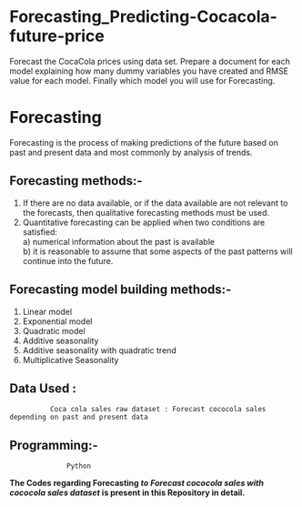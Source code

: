 # Forecasting_Predicting-Cocacola-future-price

Forecast the CocaCola prices using data set. Prepare a document for each model explaining how many dummy variables you have created and RMSE value for each model. Finally which model you will use for Forecasting.

# Forecasting

Forecasting is the process of making predictions of the future based on past and present data and most commonly by analysis of trends.

## Forecasting methods:-

1)	If there are no data available, or if the data available are not relevant to the forecasts, then qualitative forecasting methods must be used.
2)	Quantitative forecasting can be applied when two conditions are satisfied:\
      a)	numerical information about the past is available\
      b)	it is reasonable to assume that some aspects of the past patterns will continue into the future.
      
## Forecasting model building methods:-
1)	Linear model
2)	Exponential model
3)	Quadratic model
4)	Additive seasonality 
5)	Additive seasonality with quadratic trend	
6)	Multiplicative Seasonality


## Data Used :
              
              Coca cola sales raw dataset : Forecast cococola sales depending on past and present data
             
## Programming:- 
                  Python



**The Codes regarding  Forecasting *to Forecast cococola sales with cococola sales dataset* is present in this Repository in detail.**



